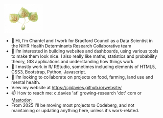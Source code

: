 <img src="https://raw.githubusercontent.com/cjjdavies/cjjdavies/main/DET_09.png" alt-text="aspen logo" width=25%>

- 👋 Hi, I’m Chantel and I work for Bradford Council as a Data Scientist in the NIHR Health Determinants Research Collaborative team
- 👀 I’m interested in building websites and dashboards, using various tools to make them look nice. I also really like maths, statistics and probability theory, GIS applications and understanding how things work.
- 🌱 I mostly work in R/ RStudio, sometimes including elements of HTML5, CSS3, Bootstrap, Python, Javascript.
- 💞️ I’m looking to collaborate on projects on food, farming, land use and mental health.
- View my website at https://cjjdavies.github.io/website/
- 📫 How to reach me: c.davies 'at' growing-research 'dot' com or <a rel="me" href="https://mastodon.scot/@cdavies">Mastodon</a>
- From 2025 I'll be moving most projects to Codeberg, and not maintaining or updating anything here, unless it's work-related.

<!---
cjjdavies/cjjdavies is a ✨ special ✨ repository because its `README.md` (this file) appears on your GitHub profile.
You can click the Preview link to take a look at your changes.
--->
